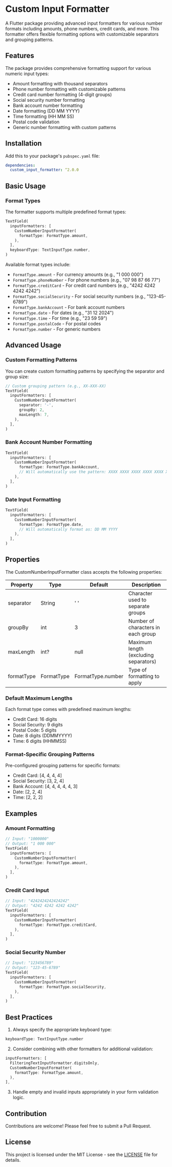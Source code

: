 # Custom Input Formatter

A Flutter package providing advanced input formatters for various number formats including amounts, phone numbers, credit cards, and more. This formatter offers flexible formatting options with customizable separators and grouping patterns.

## Features

The package provides comprehensive formatting support for various numeric input types:

- Amount formatting with thousand separators
- Phone number formatting with customizable patterns
- Credit card number formatting (4-digit groups)
- Social security number formatting
- Bank account number formatting
- Date formatting (DD MM YYYY)
- Time formatting (HH MM SS)
- Postal code validation
- Generic number formatting with custom patterns

## Installation

Add this to your package's `pubspec.yaml` file:

```yaml
dependencies:
  custom_input_formatter: ^2.0.0
```

## Basic Usage

### Format Types

The formatter supports multiple predefined format types:

```dart
TextField(
  inputFormatters: [
    CustomNumberInputFormatter(
      formatType: FormatType.amount,
    ),
  ],
  keyboardType: TextInputType.number,
)
```

Available format types include:
- `FormatType.amount` - For currency amounts (e.g., "1 000 000")
- `FormatType.phoneNumber` - For phone numbers (e.g., "07 98 87 66 77")
- `FormatType.creditCard` - For credit card numbers (e.g., "4242 4242 4242 4242")
- `FormatType.socialSecurity` - For social security numbers (e.g., "123-45-6789")
- `FormatType.bankAccount` - For bank account numbers
- `FormatType.date` - For dates (e.g., "31 12 2024")
- `FormatType.time` - For time (e.g., "23 59 59")
- `FormatType.postalCode` - For postal codes
- `FormatType.number` - For generic numbers

## Advanced Usage

### Custom Formatting Patterns

You can create custom formatting patterns by specifying the separator and group size:

```dart
// Custom grouping pattern (e.g., XX-XXX-XX)
TextField(
  inputFormatters: [
    CustomNumberInputFormatter(
      separator: '-',
      groupBy: 2,
      maxLength: 7,
    ),
  ],
)
```

### Bank Account Number Formatting

```dart
TextField(
  inputFormatters: [
    CustomNumberInputFormatter(
      formatType: FormatType.bankAccount,
      // Will automatically use the pattern: XXXX XXXX XXXX XXXX XXXX XXX
    ),
  ],
)
```

### Date Input Formatting

```dart
TextField(
  inputFormatters: [
    CustomNumberInputFormatter(
      formatType: FormatType.date,
      // Will automatically format as: DD MM YYYY
    ),
  ],
)
```

## Properties

The CustomNumberInputFormatter class accepts the following properties:

| Property    | Type        | Default     | Description                                           |
|------------|-------------|-------------|-------------------------------------------------------|
| separator  | String      | ' '         | Character used to separate groups                     |
| groupBy    | int         | 3           | Number of characters in each group                    |
| maxLength  | int?        | null        | Maximum length (excluding separators)                 |
| formatType | FormatType  | FormatType.number | Type of formatting to apply                     |

### Default Maximum Lengths

Each format type comes with predefined maximum lengths:

- Credit Card: 16 digits
- Social Security: 9 digits
- Postal Code: 5 digits
- Date: 8 digits (DDMMYYYY)
- Time: 6 digits (HHMMSS)

### Format-Specific Grouping Patterns

Pre-configured grouping patterns for specific formats:

- Credit Card: [4, 4, 4, 4]
- Social Security: [3, 2, 4]
- Bank Account: [4, 4, 4, 4, 4, 3]
- Date: [2, 2, 4]
- Time: [2, 2, 2]

## Examples

### Amount Formatting
```dart
// Input: "1000000"
// Output: "1 000 000"
TextField(
  inputFormatters: [
    CustomNumberInputFormatter(
      formatType: FormatType.amount,
    ),
  ],
)
```

### Credit Card Input
```dart
// Input: "4242424242424242"
// Output: "4242 4242 4242 4242"
TextField(
  inputFormatters: [
    CustomNumberInputFormatter(
      formatType: FormatType.creditCard,
    ),
  ],
)
```

### Social Security Number
```dart
// Input: "123456789"
// Output: "123-45-6789"
TextField(
  inputFormatters: [
    CustomNumberInputFormatter(
      formatType: FormatType.socialSecurity,
    ),
  ],
)
```

## Best Practices

1. Always specify the appropriate keyboard type:
```dart
keyboardType: TextInputType.number
```

2. Consider combining with other formatters for additional validation:
```dart
inputFormatters: [
  FilteringTextInputFormatter.digitsOnly,
  CustomNumberInputFormatter(
    formatType: FormatType.amount,
  ),
],
```

3. Handle empty and invalid inputs appropriately in your form validation logic.

## Contribution

Contributions are welcome! Please feel free to submit a Pull Request.

## License

This project is licensed under the MIT License - see the [LICENSE](LICENSE) file for details.
